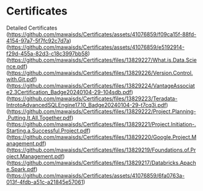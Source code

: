 # Certificates
Detailed Certificates
(https://github.com/mawaisds/Certificates/assets/41076859/f09ca15f-88fd-4154-97a7-5f7fc92c7d7a)
(https://github.com/mawaisds/Certificates/assets/41076859/e5192914-f29d-455a-82d3-c18c3997bb58)
(https://github.com/mawaisds/Certificates/files/13829227/What.is.Data.Science.pdf)
(https://github.com/mawaisds/Certificates/files/13829226/Version.Control.with.Git.pdf)
(https://github.com/mawaisds/Certificates/files/13829224/VantageAssociate2.3Certification_Badge20240104-29-104sdb.pdf)
(https://github.com/mawaisds/Certificates/files/13829223/Teradata-IntrotoAdvancedSQLEngine17.10_Badge20240104-29-t7cq3i.pdf)
(https://github.com/mawaisds/Certificates/files/13829222/Project.Planning-.Putting.It.All.Together.pdf)
(https://github.com/mawaisds/Certificates/files/13829221/Project.Initiation-.Starting.a.Successful.Project.pdf)
(https://github.com/mawaisds/Certificates/files/13829220/Google.Project.Management.pdf)
(https://github.com/mawaisds/Certificates/files/13829219/Foundations.of.Project.Management.pdf)
(https://github.com/mawaisds/Certificates/files/13829217/Databricks.Apache.Spark.pdf)
(https://github.com/mawaisds/Certificates/assets/41076859/6fa0763a-013f-4fdb-a51c-a21845e57061)


